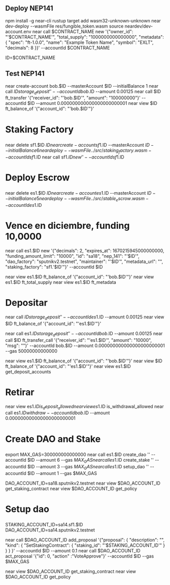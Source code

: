 
## Deploy NEP141

npm install -g near-cli
rustup target add wasm32-unknown-unknown
near dev-deploy --wasmFile res/fungible_token.wasm
source neardev/dev-account.env
near call $CONTRACT_NAME new '{"owner_id": "'$CONTRACT_NAME'", "total_supply": "1000000000000000", "metadata": { "spec": "ft-1.0.0", "name": "Example Token Name", "symbol": "EXLT", "decimals": 8 }}' --accountId $CONTRACT_NAME

ID=$CONTRACT_NAME

## Test NEP141
near create-account bob.$ID --masterAccount $ID --initialBalance 1
near call $ID storage_deposit '' --accountId bob.$ID --amount 0.00125
near call $ID ft_transfer '{"receiver_id": "'bob.$ID'", "amount": "100000000"}' --accountId $ID --amount 0.000000000000000000000001
near view $ID ft_balance_of '{"account_id": "'bob.$ID'"}'

#####
# Staking Factory
#####
near delete sf1.$ID $ID
near create-account sf1.$ID --masterAccount $ID --initialBalance 6
near deploy --wasmFile ../src/staking_factory.wasm --accountId sf1.$ID
near call sf1.$ID new '' --accountId sf1.$ID

#####
# Deploy Escrow
#####
near delete es1.$ID $ID
near create-account es1.$ID --masterAccount $ID --initialBalance 5
near deploy --wasmFile ../src/stable_escrow.wasm --accountId es1.$ID
# Vence en diciembre, funding 10,0000
near call es1.$ID new '{"decimals": 2, "expires_at": 1670215945000000000, "funding_amount_limit": "10000", "id": "sa18", "nep_141": "'$ID'", "dao_factory": "sputnikv2.testnet", "maintainer": "'$ID'", "metadata_url": "", "staking_factory": "sf1.'$ID'"}' --accountId $ID

near view es1.$ID ft_balance_of '{"account_id": "'bob.$ID'"}'
near view es1.$ID ft_total_supply
near view es1.$ID ft_metadata

# Depositar
near call $ID storage_deposit '' --accountId es1.$ID --amount 0.00125
near view $ID ft_balance_of '{"account_id": "'es1.$ID'"}'

near call es1.$ID storage_deposit '' --accountId bob.$ID --amount 0.00125
near call $ID ft_transfer_call '{"receiver_id": "'es1.$ID'", "amount": "10000", "msg": ""}' --accountId bob.$ID --amount 0.000000000000000000000001 --gas 50000000000000

near view es1.$ID ft_balance_of '{"account_id": "'bob.$ID'"}'
near view $ID ft_balance_of '{"account_id": "'es1.$ID'"}'
near view es1.$ID get_deposit_accounts

# Retirar
near view es1.$ID is_deposit_allowed
near view es1.$ID is_withdrawal_allowed
near call es1.$ID withdraw --accountId bob.$ID --amount 0.000000000000000000000001

#####
# Create DAO and Stake
#####

export MAX_GAS=300000000000000
near call es1.$ID create_dao '' --accountId $ID --amount 6 --gas $MAX_GAS
near call es1.$ID create_stake '' --accountId $ID --amount 3 --gas $MAX_GAS
near call es1.$ID setup_dao '' --accountId $ID --amount 1 --gas $MAX_GAS

DAO_ACCOUNT_ID=sa18.sputnikv2.testnet
near view $DAO_ACCOUNT_ID get_staking_contract
near view $DAO_ACCOUNT_ID get_policy

#####
# Setup dao
#####

STAKING_ACCOUNT_ID=sa14.sf1.$ID
DAO_ACCOUNT_ID=sa14.sputnikv2.testnet

near call $DAO_ACCOUNT_ID add_proposal '{"proposal": { "description": "", "kind": { "SetStakingContract": { "staking_id": "'$STAKING_ACCOUNT_ID'" } } } }' --accountId $ID --amount 0.1
near call $DAO_ACCOUNT_ID act_proposal '{"id": 0, "action" :"VoteApprove"}' --accountId $ID  --gas $MAX_GAS

near view $DAO_ACCOUNT_ID get_staking_contract
near view $DAO_ACCOUNT_ID get_policy

